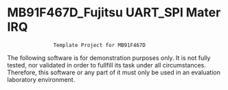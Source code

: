 # MB91F467D_Fujitsu UART_SPI Mater IRQ

                   Template Project for MB91F467D 

 The following  software  is for  demonstration  purposes only.  It is not
 fully  tested, nor validated  in order  to fullfill  its task  under  all
 circumstances.  Therefore,  this software or  any part of it must only be
 used in an evaluation laboratory environment.                        
 
